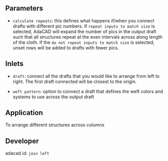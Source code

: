 ## Parameters
- `calculate repeats`: this defines what happens if/when you connect drafts with different pic numbers. If `repeat inputs to match size` is selected, AdaCAD will expand the number of pics in the output draft such that all structures repeat at the even intervals across along length of the cloth. If the `do not repeat inputs to match size` is selected, unset rows will be added to drafts with fewer pics. 

## Inlets
- `draft`: connect all the drafts that you would like to arrange from left to right. The first draft connected will be closest to the origin. 

- `weft pattern`: option to connect a draft that defines the weft colors and systems to use across the output draft



## Application
To arrange different structures across columns

## Developer
adacad id: `join left`
